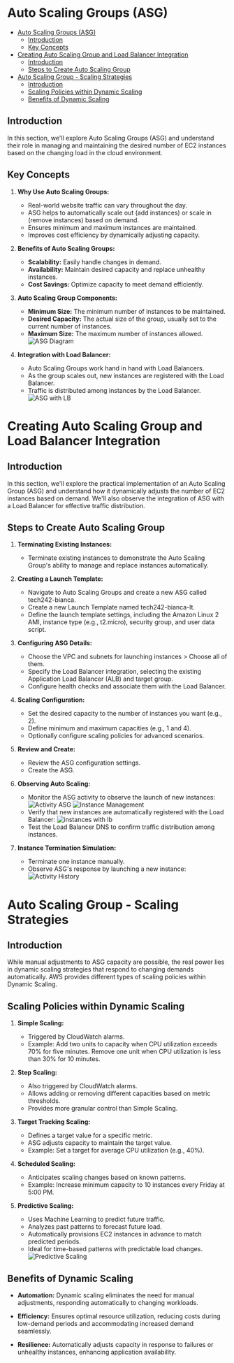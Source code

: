 # Auto Scaling Groups (ASG) 

- [Auto Scaling Groups (ASG)](#auto-scaling-groups-asg)
  - [Introduction](#introduction)
  - [Key Concepts](#key-concepts)
- [Creating Auto Scaling Group and Load Balancer Integration](#creating-auto-scaling-group-and-load-balancer-integration)
  - [Introduction](#introduction-1)
  - [Steps to Create Auto Scaling Group](#steps-to-create-auto-scaling-group)
- [Auto Scaling Group - Scaling Strategies](#auto-scaling-group---scaling-strategies)
  - [Introduction](#introduction-2)
  - [Scaling Policies within Dynamic Scaling](#scaling-policies-within-dynamic-scaling)
  - [Benefits of Dynamic Scaling](#benefits-of-dynamic-scaling)

## Introduction

In this section, we'll explore Auto Scaling Groups (ASG) and understand their role in managing and maintaining the desired number of EC2 instances based on the changing load in the cloud environment.

## Key Concepts

1. **Why Use Auto Scaling Groups:**
   - Real-world website traffic can vary throughout the day.
   - ASG helps to automatically scale out (add instances) or scale in (remove instances) based on demand.
   - Ensures minimum and maximum instances are maintained.
   - Improves cost efficiency by dynamically adjusting capacity.

2. **Benefits of Auto Scaling Groups:**
   - **Scalability:** Easily handle changes in demand.
   - **Availability:** Maintain desired capacity and replace unhealthy instances.
   - **Cost Savings:** Optimize capacity to meet demand efficiently.

3. **Auto Scaling Group Components:**
   - **Minimum Size:** The minimum number of instances to be maintained.
   - **Desired Capacity:** The actual size of the group, usually set to the current number of instances.
   - **Maximum Size:** The maximum number of instances allowed.
![ASG Diagram](<../../../readme-images/ELB & ASG/ASG.jpeg>)

4. **Integration with Load Balancer:**
   - Auto Scaling Groups work hand in hand with Load Balancers.
   - As the group scales out, new instances are registered with the Load Balancer.
   - Traffic is distributed among instances by the Load Balancer.
![ASG with LB](<../../../readme-images/ELB & ASG/ASG with LB.jpeg>)

# Creating Auto Scaling Group and Load Balancer Integration

## Introduction

In this section, we'll explore the practical implementation of an Auto Scaling Group (ASG) and understand how it dynamically adjusts the number of EC2 instances based on demand. We'll also observe the integration of ASG with a Load Balancer for effective traffic distribution.

## Steps to Create Auto Scaling Group

1. **Terminating Existing Instances:**
   - Terminate existing instances to demonstrate the Auto Scaling Group's ability to manage and replace instances automatically.

2. **Creating a Launch Template:**
   - Navigate to Auto Scaling Groups and create a new ASG called tech242-bianca.
   - Create a new Launch Template named tech242-bianca-lt.
   - Define the launch template settings, including the Amazon Linux 2 AMI, instance type (e.g., t2.micro), security group, and user data script.

3. **Configuring ASG Details:**
   - Choose the VPC and subnets for launching instances > Choose all of them.
   - Specify the Load Balancer integration, selecting the existing Application Load Balancer (ALB) and target group.
   - Configure health checks and associate them with the Load Balancer.

4. **Scaling Configuration:**
   - Set the desired capacity to the number of instances you want (e.g., 2).
   - Define minimum and maximum capacities (e.g., 1 and 4).
   - Optionally configure scaling policies for advanced scenarios.

5. **Review and Create:**
   - Review the ASG configuration settings.
   - Create the ASG.

6. **Observing Auto Scaling:**
   - Monitor the ASG activity to observe the launch of new instances:
![Activity ASG](<../../../readme-images/ELB & ASG/activity asg.png>)
![Instance Management](<../../../readme-images/ELB & ASG/instance management.png>)
   - Verify that new instances are automatically registered with the Load Balancer:
![instances with lb](<../../../readme-images/ELB & ASG/instances with lb.png>)
   - Test the Load Balancer DNS to confirm traffic distribution among instances.

7. **Instance Termination Simulation:**
   - Terminate one instance manually.
   - Observe ASG's response by launching a new instance:
![Activity History](<../../../readme-images/ELB & ASG/Activity History.png>)

# Auto Scaling Group - Scaling Strategies

## Introduction

While manual adjustments to ASG capacity are possible, the real power lies in dynamic scaling strategies that respond to changing demands automatically. AWS provides different types of scaling policies within Dynamic Scaling.

## Scaling Policies within Dynamic Scaling

1. **Simple Scaling:**
   - Triggered by CloudWatch alarms.
   - Example: Add two units to capacity when CPU utilization exceeds 70% for five minutes. Remove one unit when CPU utilization is less than 30% for 10 minutes.

2. **Step Scaling:**
   - Also triggered by CloudWatch alarms.
   - Allows adding or removing different capacities based on metric thresholds.
   - Provides more granular control than Simple Scaling.

3. **Target Tracking Scaling:**
   - Defines a target value for a specific metric.
   - ASG adjusts capacity to maintain the target value.
   - Example: Set a target for average CPU utilization (e.g., 40%).

4. **Scheduled Scaling:**
   - Anticipates scaling changes based on known patterns.
   - Example: Increase minimum capacity to 10 instances every Friday at 5:00 PM.

5. **Predictive Scaling:**
   - Uses Machine Learning to predict future traffic.
   - Analyzes past patterns to forecast future load.
   - Automatically provisions EC2 instances in advance to match predicted periods.
   - Ideal for time-based patterns with predictable load changes.
![Predictive Scaling](<../../../readme-images/ELB & ASG/Predictive scalability.jpeg>)

## Benefits of Dynamic Scaling

- **Automation:** Dynamic scaling eliminates the need for manual adjustments, responding automatically to changing workloads.
  
- **Efficiency:** Ensures optimal resource utilization, reducing costs during low-demand periods and accommodating increased demand seamlessly.

- **Resilience:** Automatically adjusts capacity in response to failures or unhealthy instances, enhancing application availability.



